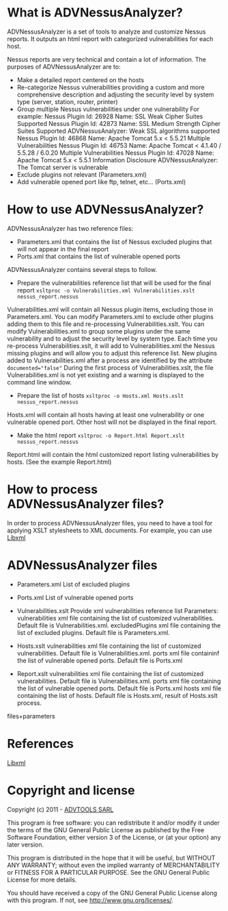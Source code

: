 # What is ADVNessusAnalyzer?

ADVNessusAnalyzer is a set of tools to analyze and customize Nessus reports. It outputs an html report with categorized vulnerabilities for each host.

Nessus reports are very technical and contain a lot of information. The purposes of ADVNessusAnalyzer are to:
- Make a detailed report centered on the hosts
- Re-categorize Nessus vulnerabilities providing a custom and more comprehensive description and adjusting the security level by system type (server, station, router, printer)
- Group multiple Nessus vulnerabilities under one vulnerability
For example:
Nessus Plugin Id: 26928          Name: SSL Weak Cipher Suites Supported
Nessus Plugin Id: 42873          Name: SSL Medium Strength Cipher Suites Supported
ADVNessusAnalyzer: Weak SSL algorithms supported
Nessus Plugin Id: 46868          Name: Apache Tomcat 5.x &lt; 5.5.21 Multiple Vulnerabilities
Nessus Plugin Id: 46753          Name: Apache Tomcat &lt; 4.1.40 / 5.5.28 / 6.0.20 Multiple Vulnerabilities
Nessus Plugin Id: 47028          Name: Apache Tomcat 5.x &lt; 5.5.1 Information Disclosure
ADVNessusAnalyzer: The Tomcat server is vulnerable
- Exclude plugins not relevant (Parameters.xml)
- Add vulnerable opened port like ftp, telnet, etc... (Ports.xml)

# How to use ADVNessusAnalyzer?

ADVNessusAnalyzer has two reference files:
- Parameters.xml that contains the list of Nessus excluded plugins that will not appear in the final report
- Ports.xml that contains the list of vulnerable opened ports

ADVNessusAnalyzer contains several steps to follow.

- Prepare the vulnerabilities reference list that will be used for the final report
`xsltproc -o Vulnerabilities.xml Vulnerabilities.xslt nessus_report.nessus`

Vulnerabilities.xml will contain all Nessus plugin items, excluding those in Parameters.xml.
You can modify Parameters.xml to exclude other plugins adding them to this file and re-processing Vulnerabilities.xslt.
You can modify Vulnerabilities.xml to group some plugins under the same vulnerability and to adjust the security level by system type.
Each time you re-process Vulnerabilities.xslt, it will add to Vulnerabilities.xml the Nessus missing plugins and will allow you to adjust this reference list.
New plugins added to Vulnerabilities.xml after a process are identified by the attribute `documented="false"`
During the first process of Vulnerabilities.xslt, the file Vulnerabilities.xml is not yet existing and a warning is displayed to the command line window.

- Prepare the list of hosts
`xsltproc -o Hosts.xml Hosts.xslt nessus_report.nessus`

Hosts.xml will contain all hosts having at least one vulnerability or one vulnerable opened port.
Other host will not be displayed in the final report.

- Make the html report
`xsltproc -o Report.html Report.xslt nessus_report.nessus`

Report.html will contain the html customized report listing vulnerabilities by hosts.
(See the example Report.html)

# How to process ADVNessusAnalyzer files?

In order to process ADVNessusAnalyzer files, you need to have a tool for applying XSLT stylesheets to XML documents.
For example, you can use [Libxml](http://www.zlatkovic.com/libxml.en.html)

# ADVNessusAnalyzer files

- Parameters.xml
List of excluded plugins

- Ports.xml
List of vulnerable opened ports

- Vulnerabilities.xslt
Provide xml vulnerabilities reference list
Parameters:
vulnerabilities     xml file containing the list of customized vulnerabilities. Default file is Vulnerabilities.xml.
excludedPlugins     xml file containing the list of excluded plugins. Default file is Parameters.xml.

- Hosts.xslt
vulnerabilities     xml file containing the list of customized vulnerabilities. Default file is Vulnerabilities.xml.
ports               xml file containinf the list of vulnerable opened ports. Default file is Ports.xml

- Report.xslt
vulnerabilities     xml file containing the list of customized vulnerabilities. Default file is Vulnerabilities.xml.
ports               xml file containing the list of vulnerable opened ports. Default file is Ports.xml
hosts               xml file containing the list of hosts. Default file is Hosts.xml, result of Hosts.xslt process.


files+parameters

# References

[Libxml](http://www.zlatkovic.com/libxml.en.html)

# Copyright and license

Copyright (c) 2011 - [ADVTOOLS SARL](http://www.advtools.com)
 
This program is free software: you can redistribute it and/or modify it under the terms of the GNU General Public License as published by the Free Software Foundation, either version 3 of the License, or (at your option) any later version.

This program is distributed in the hope that it will be useful, but WITHOUT ANY WARRANTY; without even the implied warranty of MERCHANTABILITY or FITNESS FOR A PARTICULAR PURPOSE.  See the GNU General Public License for more details.

You should have received a copy of the GNU General Public License along with this program.  If not, see <http://www.gnu.org/licenses/>.
